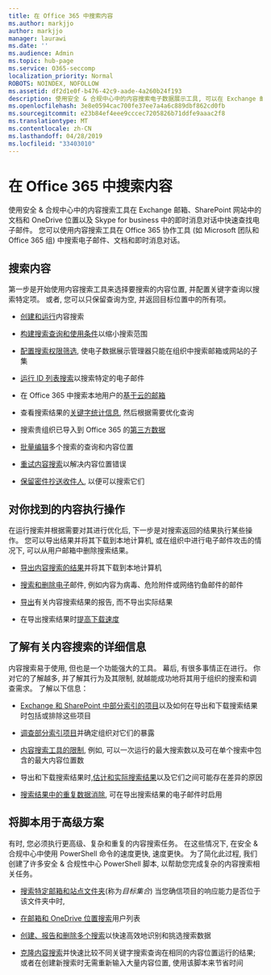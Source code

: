 ```yaml
---
title: 在 Office 365 中搜索内容
ms.author: markjjo
author: markjjo
manager: laurawi
ms.date: ''
ms.audience: Admin
ms.topic: hub-page
ms.service: O365-seccomp
localization_priority: Normal
ROBOTS: NOINDEX, NOFOLLOW
ms.assetid: df2d1e0f-b476-42c9-aade-4a260b24f193
description: 使用安全 & 合规中心中的内容搜索电子数据展示工具, 可以在 Exchange 邮箱、SharePoint 网站中的文档和 OneDrive 位置以及 Skype for business 中的即时消息对话中快速查找电子邮件。
ms.openlocfilehash: 3e8e0594cac700fe37ee7a4a6c889dbf862cd0fb
ms.sourcegitcommit: e23b84ef4eee9cccec7205826b71ddfe9aaac2f8
ms.translationtype: MT
ms.contentlocale: zh-CN
ms.lasthandoff: 04/28/2019
ms.locfileid: "33403010"
---
```

# <a name="search-for-content-in-office-365"></a>在 Office 365 中搜索内容

使用安全 & 合规中心中的内容搜索工具在 Exchange 邮箱、SharePoint 网站中的文档和 OneDrive 位置以及 Skype for business 中的即时消息对话中快速查找电子邮件。 您可以使用内容搜索工具在 Office 365 协作工具 (如 Microsoft 团队和 Office 365 组) 中搜索电子邮件、文档和即时消息对话。
  
## <a name="search-for-content"></a>搜索内容

第一步是开始使用内容搜索工具来选择要搜索的内容位置, 并配置关键字查询以搜索特定项。 或者, 您可以只保留查询为空, 并返回目标位置中的所有项。
  
- [创建和运行](content-search.md)内容搜索 
    
- [构建搜索查询和使用条件](keyword-queries-and-search-conditions.md)以缩小搜索范围 
    
- [配置搜索权限筛选](permissions-filtering-for-content-search.md), 使电子数据展示管理器只能在组织中搜索邮箱或网站的子集 
    
- [运行 ID 列表搜索](csv-file-for-an-id-list-content-search.md)以搜索特定的电子邮件 
    
- 在 Office 365 中搜索本地用户的[基于云的邮箱](search-cloud-based-mailboxes-for-on-premises-users.md)

- 查看搜索结果的[关键字统计信息](view-keyword-statistics-for-content-search.md), 然后根据需要优化查询 
    
- 搜索贵组织已导入到 Office 365 的[第三方数据](use-content-search-to-search-third-party-data-that-was-imported.md) 
    
- [批量编辑](bulk-edit-content-searches.md)多个搜索的查询和内容位置 
    
- [重试内容搜索](retry-failed-content-search.md)以解决内容位置错误

- [保留密件抄送收件人](https://docs.microsoft.com/exchange/policy-and-compliance/holds/preserve-bcc-recipients-and-group-members), 以便可以搜索它们 


## <a name="perform-actions-on-content-you-find"></a>对你找到的内容执行操作

在运行搜索并根据需要对其进行优化后, 下一步是对搜索返回的结果执行某些操作。 您可以导出结果并将其下载到本地计算机, 或在组织中进行电子邮件攻击的情况下, 可以从用户邮箱中删除搜索结果。
  
- [导出内容搜索的结果](export-search-results.md)并将其下载到本地计算机 
    
- [搜索和删除电子](search-for-and-delete-messages-in-your-organization.md)邮件, 例如内容为病毒、危险附件或网络钓鱼邮件的邮件 
    
- [导出](export-a-content-search-report.md)有关内容搜索结果的报告, 而不导出实际结果 
    
- 在导出搜索结果时[提高下载速度](increase-download-speeds-when-exporting-ediscovery-results.md) 
    
## <a name="learn-more-about-content-search"></a>了解有关内容搜索的详细信息

内容搜索易于使用, 但也是一个功能强大的工具。 幕后, 有很多事情正在进行。 你对它的了解越多, 并了解其行为及其限制, 就越能成功地将其用于组织的搜索和调查需求。 了解以下信息：
  
- [Exchange 和 SharePoint 中部分索引的项目](partially-indexed-items-in-content-search.md)以及如何在导出和下载搜索结果时包括或排除这些项目 
    
- [调查部分索引项目](investigating-partially-indexed-items-in-ediscovery.md)并确定组织对它们的暴露 
    
- [内容搜索工具的限制](limits-for-content-search.md), 例如, 可以一次运行的最大搜索数以及可在单个搜索中包含的最大内容位置数 
    
- 导出和下载搜索结果时,[估计和实际搜索结果](differences-between-estimated-and-actual-ediscovery-search-results.md)以及它们之间可能存在差异的原因 
    
- [搜索结果中的重复数据消除](de-duplication-in-ediscovery-search-results.md), 可在导出搜索结果的电子邮件时启用 
    
## <a name="use-scripts-for-advanced-scenarios"></a>将脚本用于高级方案

有时, 您必须执行更高级、复杂和重复的内容搜索任务。 在这些情况下, 在安全 & 合规中心中使用 PowerShell 命令的速度更快, 速度更快。 为了简化此过程, 我们创建了许多安全 & 合规性中心 PowerShell 脚本, 以帮助您完成复杂的内容搜索相关任务。
  
- [搜索特定邮箱和站点文件夹](use-content-search-for-targeted-collections.md)(称为*目标集合*) 当您确信项目的响应能力是否位于该文件夹中时, 
    
- [在邮箱和 OneDrive 位置搜索](search-the-mailbox-and-onedrive-for-business-for-a-list-of-users.md)用户列表 
    
- [创建、报告和删除多个搜索](create-report-on-and-delete-multiple-content-searches.md)以快速高效地识别和挑选搜索数据 
    
- [克隆内容搜索](clone-a-content-search.md)并快速比较不同关键字搜索查询在相同的内容位置运行的结果;或者在创建新搜索时无需重新输入大量内容位置, 使用该脚本来节省时间 
    

